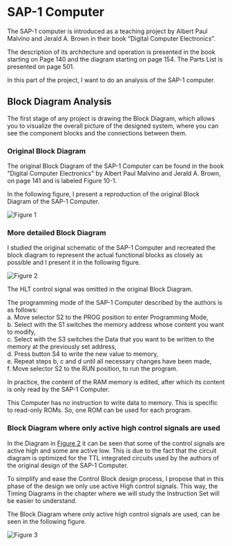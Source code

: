 # SAP-1 Computer
The SAP-1 computer is introduced as a teaching project by Albert Paul Malvino and Jerald A. Brown in their book “Digital Computer Electronics”.

The description of its architecture and operation is presented in the book starting on Page 140 and the diagram starting on page 154. The Parts List is presented on page 501.

In this part of the project, I want to do an analysis of the SAP-1 computer.

## Block Diagram Analysis
The first stage of any project is drawing the Block Diagram, which allows you to visualize the overall picture of the designed system, where you can see the component blocks and the connections between them.

### Original Block Diagram
The original Block Diagram of the SAP-1 Computer can be found in the book "Digital Computer Electronics" by Albert Paul Malvino and Jerald A. Brown, on page 141 and is labeled Figure 10-1.

In the following figure, I present a reproduction of the original Block Diagram of the SAP-1 Computer.

![ Figure 1 ](/Pictures/Figure1.png)

### More detailed Block Diagram
I studied the original schematic of the SAP-1 Computer and recreated the block diagram to represent the actual functional blocks as closely as possible and I present it in the following figure.

![ Figure 2 ](/Pictures/Figure2.png)

The HLT control signal was omitted in the original Block Diagram.

The programming mode of the SAP-1 Computer described by the authors is as follows: \
a.	Move selector S2 to the PROG position to enter Programming Mode, \
b.	Select with the S1 switches the memory address whose content you want to modify, \
c.	Select with the S3 switches the Data that you want to be written to the memory at the previously set address, \
d.	Press button S4 to write the new value to memory, \
e.	Repeat steps b, c and d until all necessary changes have been made, \
f.	Move selector S2 to the RUN position, to run the program.

In practice, the content of the RAM memory is edited, after which its content is only read by the SAP-1 Computer.

This Computer has no instruction to write data to memory. This is specific to read-only ROMs. So, one ROM can be used for each program.

### Block Diagram where only active high control signals are used
In the Diagram in [Figure 2](/Pictures/Figure2.png) it can be seen that some of the control signals are active high and some are active low. This is due to the fact that the circuit diagram is optimized for the TTL integrated circuits used by the authors of the original design of the SAP-1 Computer.

To simplify and ease the Control Block design process, I propose that in this phase of the design we only use active High control signals. This way, the Timing Diagrams in the chapter where we will study the Instruction Set will be easier to understand.

The Block Diagram where only active high control signals are used, can be seen in the following figure.

![ Figure 3 ](/Pictures/Figure3.png)
